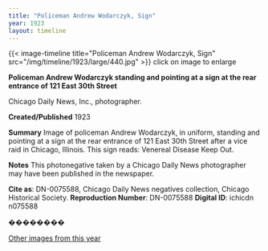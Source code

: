 ```yaml
---
title: "Policeman Andrew Wodarczyk, Sign"
year: 1923
layout: timeline
---
```


{{< image-timeline title="Policeman Andrew Wodarczyk, Sign" src="/img/timeline/1923/large/440.jpg" >}}
click on image to enlarge

__**Policeman Andrew Wodarczyk standing and pointing at a sign at the rear entrance of 121 East 30th Street**__

Chicago Daily News, Inc., photographer.

**Created/Published**
1923

**Summary**
Image of policeman Andrew Wodarczyk, in uniform, standing and pointing at a sign at the rear entrance of 121 East 30th Street after a vice raid in Chicago, Illinois. This sign reads: Venereal Disease Keep Out.

**Notes**
This photonegative taken by a Chicago Daily News photographer may have been published in the newspaper.

__Cite as__: DN-0075588, Chicago Daily News negatives collection, Chicago Historical Society.
__Reproduction Number__: DN-0075588
__Digital ID__: ichicdn n075588

��������  

[Other images from this year](/historical/timeline/1923)